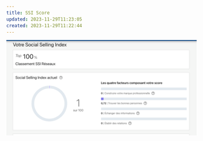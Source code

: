 ```yaml
---
title: SSI Score
updated: 2023-11-29T11:23:05
created: 2023-11-29T11:22:44
---
```


![image1](resources/f1fc2e58f09b4ac6a228919ffc979742.png)

